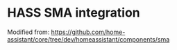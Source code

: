 # HASS SMA integration
Modified from: https://github.com/home-assistant/core/tree/dev/homeassistant/components/sma
